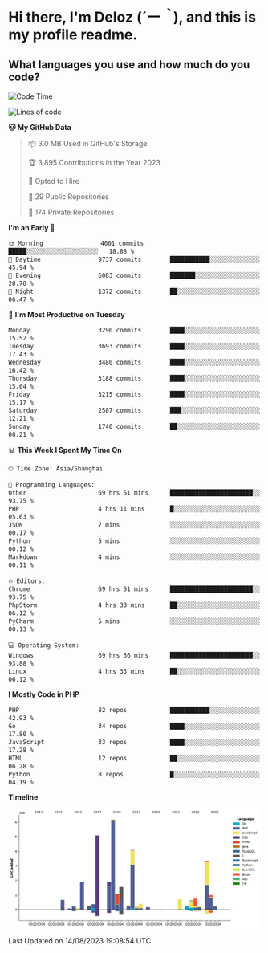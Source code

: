 # **Hi there, I'm Deloz (*´ー｀*), and this is my profile readme.**

## **What languages you use and how much do you code?**

<!--START_SECTION:waka-->
![Code Time](http://img.shields.io/badge/Code%20Time-2%2C143%20hrs%2024%20mins-blue)

![Lines of code](https://img.shields.io/badge/From%20Hello%20World%20I%27ve%20Written-31.5%20million%20lines%20of%20code-blue)

**🐱 My GitHub Data** 

> 📦 3.0 MB Used in GitHub's Storage 
 > 
> 🏆 3,895 Contributions in the Year 2023
 > 
> 💼 Opted to Hire
 > 
> 📜 29 Public Repositories 
 > 
> 🔑 174 Private Repositories 
 > 
**I'm an Early 🐤** 

```text
🌞 Morning                4001 commits        █████░░░░░░░░░░░░░░░░░░░░   18.88 % 
🌆 Daytime                9737 commits        ███████████░░░░░░░░░░░░░░   45.94 % 
🌃 Evening                6083 commits        ███████░░░░░░░░░░░░░░░░░░   28.70 % 
🌙 Night                  1372 commits        ██░░░░░░░░░░░░░░░░░░░░░░░   06.47 % 
```
📅 **I'm Most Productive on Tuesday** 

```text
Monday                   3290 commits        ████░░░░░░░░░░░░░░░░░░░░░   15.52 % 
Tuesday                  3693 commits        ████░░░░░░░░░░░░░░░░░░░░░   17.43 % 
Wednesday                3480 commits        ████░░░░░░░░░░░░░░░░░░░░░   16.42 % 
Thursday                 3188 commits        ████░░░░░░░░░░░░░░░░░░░░░   15.04 % 
Friday                   3215 commits        ████░░░░░░░░░░░░░░░░░░░░░   15.17 % 
Saturday                 2587 commits        ███░░░░░░░░░░░░░░░░░░░░░░   12.21 % 
Sunday                   1740 commits        ██░░░░░░░░░░░░░░░░░░░░░░░   08.21 % 
```


📊 **This Week I Spent My Time On** 

```text
🕑︎ Time Zone: Asia/Shanghai

💬 Programming Languages: 
Other                    69 hrs 51 mins      ███████████████████████░░   93.75 % 
PHP                      4 hrs 11 mins       █░░░░░░░░░░░░░░░░░░░░░░░░   05.63 % 
JSON                     7 mins              ░░░░░░░░░░░░░░░░░░░░░░░░░   00.17 % 
Python                   5 mins              ░░░░░░░░░░░░░░░░░░░░░░░░░   00.12 % 
Markdown                 4 mins              ░░░░░░░░░░░░░░░░░░░░░░░░░   00.11 % 

🔥 Editors: 
Chrome                   69 hrs 51 mins      ███████████████████████░░   93.75 % 
PhpStorm                 4 hrs 33 mins       ██░░░░░░░░░░░░░░░░░░░░░░░   06.12 % 
PyCharm                  5 mins              ░░░░░░░░░░░░░░░░░░░░░░░░░   00.13 % 

💻 Operating System: 
Windows                  69 hrs 56 mins      ███████████████████████░░   93.88 % 
Linux                    4 hrs 33 mins       ██░░░░░░░░░░░░░░░░░░░░░░░   06.12 % 
```

**I Mostly Code in PHP** 

```text
PHP                      82 repos            ███████████░░░░░░░░░░░░░░   42.93 % 
Go                       34 repos            ████░░░░░░░░░░░░░░░░░░░░░   17.80 % 
JavaScript               33 repos            ████░░░░░░░░░░░░░░░░░░░░░   17.28 % 
HTML                     12 repos            ██░░░░░░░░░░░░░░░░░░░░░░░   06.28 % 
Python                   8 repos             █░░░░░░░░░░░░░░░░░░░░░░░░   04.19 % 
```



**Timeline**

![Lines of Code chart](https://raw.githubusercontent.com/deloz/deloz/main/assets/bar_graph.png)


 Last Updated on 14/08/2023 19:08:54 UTC
<!--END_SECTION:waka-->
